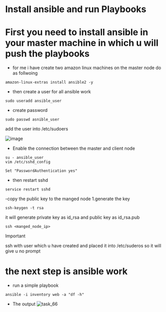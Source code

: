 # Install ansible and run Playbooks
# First you need to install ansible in your master machine in which u will push the playbooks
- for me i have create two amazon linux machines
on the master node do as follwoing
```
amazon-linux-extras install ansible2 -y
```
- then create a user for all ansible work
```
sudo useradd ansible_user
```
- create password
```
sudo passwd asnible_user
```
add the user into /etc/sudoers

![image](https://github.com/user-attachments/assets/0f027ce5-452a-4428-aa78-11e1f049b1c3)

- Enable the connection between the master and client node
```
su - ansible_user
vim /etc/sshd_config
```
```
Set "PasswordAuthentication yes"
```
- then restart sshd
```
service restart sshd
```
-copy the public key to the manged node
1.generate the key
```
ssh-keygen -t rsa
```
it will generate private key as id_rsa
and public key as id_rsa.pub 
```
ssh <manged_node_ip>
```
> [!IMPORTANT]
> ssh with user which u have created and placed it into /etc/suderos so it will give u no prompt

# the next step is ansible work 
- run a simple playbook
```
ansible -i inventory web -a "df -h"
```
- The output
![task_66](https://github.com/user-attachments/assets/65ae7a15-dbd8-409e-93db-8897359bbb68)

